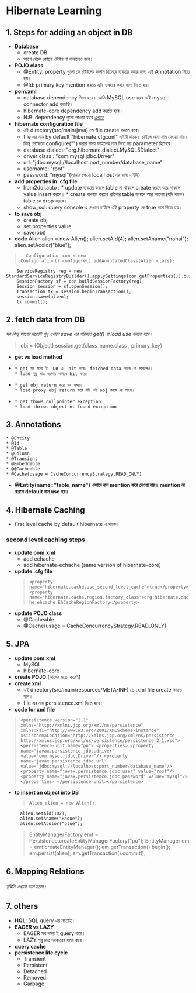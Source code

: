 # Hibernate Learning
## 1. Steps for adding an object in DB
* **Database**
	 * create DB
	 * আগে থেকে কোনো  টেবিল না বানালেও  হবে। 
* **POJO class**
	 * @Entity: property গুলো কে টেবিলের কলাম হিসেবে ব্যবহার করার জন্য এই Annotation দিতে হয়। 
	 * @Id: primary key mention করতে এটা ব্যবহার করার জন্য দিতে হয়। 
* **pom.xml**
	 * database dependency দিতে হবে। আমি MySQL use করব তাই mysql-connector add করেছি। 
	 * hibernate-core dependency add করতে হবে। 
	 * N:B: dependency গুলো পাওয়া যাবে [এখানে](https://mvnrepository.com/)
* **hibernate configuration file**
	 * এই directory(src/main/java) তে  file create করতে হবে। 
	 * file এর নাম by default "hibernate.cfg.xml" এইটা থাকে। চাইলে অন্য নাম দেওয়া যায়। কিন্তু সেক্ষেত্রে configure("") করার সময় ফাইলের নাম দিতে হয় parameter হিসেবে। 
	 * database dialect: "org.hibernate.dialect.MySQL5Dialect"
	 * driver class : "com.mysql.jdbc.Driver"
	 * url: "jdbc:mysql://localhost:port_number/database_name"
	 * username: "root"
	 * password: "mysql"(আমার ক্ষেত্রে localhost এর জন্য এইটা) 
* **add properties in .cfg file**
	 * hbm2ddl.auto : 
		   * update ব্যবহার করলে table না থাকলে create করবে আর থাকলে value insert করবে। 
		   * create ব্যবহার করলে প্রতিবার  table বানাবে আর আগের (যদি থাকে) table কে drop করবে। 
	 * show_sql: query console এ দেখতে চাইলে এই  property কে true করে দিতে হয়। 
* **to save obj**
	 * create obj
	 * set properties value
	 * save(obj)
* **code**
        Alien alien = new Alien();
        alien.setAid(4);
        alien.setAname("nohai"); 
        alien.setAcolor("blue");

>       Configuration con = new Configuration().configure().addAnnotatedClass(Alien.class);
        ServiceRegistry reg = new StandardServiceRegistryBuilder().applySettings(con.getProperties()).build();
        SessionFactory sf = con.buildSessionFactory(reg);
        Session session = sf.openSession();
        Transaction tx = session.beginTransaction();
        session.save(alien);
        tx.commit();
## 2. fetch data from DB
_সব কিছু আগের মতোই শুধু এখানে save এর পরিবর্তে get() বা load use করতে হবে।_
> obj = (Object) session.get(class_name.class , primary_key)
* **get vs load method**
 * 
	   * get সব সময় ই  DB এ  hit করে। fetched data কাজে না লাগলেও। 
	   * load শুধু মাত্র দরকার লাগলে hit করে। 
 * 
	   * get obj return করে সব সময়। 
	   * load proxy obj return করে যদি ওই obj কাজে না লাগে। 
 * 
	   * get thows nullpointer exception
	   * load throws object nt found exception

## 3. Annotations
	* @Entity
	* @Id
	* @Table
	* @Column
	* @Transient
	* @Embeddable
	* @@Cacheable
	* @Cache(usage = CacheConcurrencyStrategy.READ_ONLY)

* **@Entity(name="table_name") এভাবে নাম mention করে দেওয়া যায়। mention না করলে default নাম use হয়।**

## 4. Hibernate Caching
* first level cache by default hibernate এ থাকে। 
### second level caching steps
* **update pom.xml**
  * add echache
  * add hibernate-echache (same version of hibernate-core)
* **update .cfg file**
	>  `<property name="hibernate.cache.use_second_level_cache">true</property>
	 >  <property name="hibernate.cache.region.factory_class">org.hibernate.cache.ehcache.EhCacheRegionFactory</property>`
* **update POJO class**
  * @Cacheable
  * @Cache(usage = CacheConcurrencyStrategy.READ_ONLY)
## 5. JPA
* **update pom.xml**
	 * MySQL
	 * hibernate-core
* **create POJO** (আগের মতো করেই) 
* **create xml**
	 * এই directory(src/main/resources/META-INF) তে .xml file create করতে হবে। 
	 * file এর নাম persistence.xml দিতে হবে। 
* **code for xml file**
> `<persistence version="2.1"
      xmlns="http://xmlns.jcp.org/xml/ns/persistence" 
      xmlns:xsi="http://www.w3.org/2001/XMLSchema-instance"
      xsi:schemaLocation="http://xmlns.jcp.org/xml/ns/persistence 
      http://xmlns.jcp.org/xml/ns/persistence/persistence_2_1.xsd">
>     <persistence-unit name="pu">
	<properties>
	   <property name="javax.persistence.jdbc.driver" value="com.mysql.jdbc.Driver"/>
	   <property name="javax.persistence.jdbc.url" value="jdbc:mysql://localhost:port_number/database_name"/>
	   <property name="javax.persistence.jdbc.user" value="root"/>
	   <property name="javax.persistence.jdbc.password" value="mysql"/>
	</properties>
      </persistence-unit></persistence>`
* **to insert an object into DB**
  >     Alien alien = new Alien();
    	alien.setAid(102);
    	alien.setAname("Haque");
    	alien.setAcolor("blue");
    	
   > 	EntityManagerFactory emf = Persistence.createEntityManagerFactory("pu");
		EntityManager em = emf.createEntityManager();
		em.getTransaction().begin();
		em.persist(alien);
		em.getTransaction().commit();

## 6. Mapping Relations
###### বুঝিনি এখনো ভাল মতো। 
## 7. others
 * **HQL**: SQL query এর মতোই। 
 * **EAGER vs LAZY**
	  * EAGER সব সময় ই query করে। 
	  * LAZY শুধু মাত্র দরকারের সময় করে। 
 * **query cache**
 * **persistence life cycle**
	  * Transient
	  * Persistent
	  * Detached
	  * Removed
	  * Garbage


 
